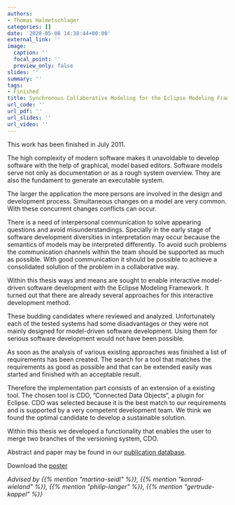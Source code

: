 ```yaml
---
authors:
- Thomas Halmetschlager
categories: []
date: '2020-05-08 14:38:44+00:00'
external_link: ''
image:
  caption: ''
  focal_point: ''
  preview_only: false
slides: ''
summary: ''
tags:
- Finished
title: Synchronous Collaborative Modeling for the Eclipse Modeling Framework
url_code: ''
url_pdf: ''
url_slides: ''
url_video: ''
---
```


This work has been finished in July 2011.

The high complexity of modern software makes it unavoidable to develop software with the help of graphical, model based editors. Software models serve not only as documentation or as a rough system overview. They are also the fundament to generate an executable system.

The larger the application the more persons are involved in the design and development process. Simultaneous changes on a model are very common. With these concurrent changes conflicts can occur.

There is a need of interpersonal communication to solve appearing questions and avoid misunderstandings. Specially in the early stage of software development diversities in interpretation may occur because the semantics of models may be interpreted differently. To avoid such problems the communication channels within the team should be supported as much as possible. With good communication it should be possible to achieve a consolidated solution of the problem in a collaborative way.

Within this thesis ways and means are sought to enable interactive model-driven software development with the Eclipse Modeling Framework. It turned out that there are already several approaches for this interactive development method.

These budding candidates where reviewed and analyzed. Unfortunately each of the tested systems had some disadvantages or they were not mainly designed for model-driven software development. Using them for serious software development would not have been possible.

As soon as the analysis of various existing approaches was finished a list of requirements has been created. The search for a tool that matches the requirements as good as possible and that can be extended easily was started and finished with an acceptable result.

Therefore the implementation part consists of an extension of a existing tool. The chosen tool is CDO, ”Connected Data Objects“, a plugin for Eclipse. CDO was selected because it is the best match to our requirements and is supported by a very competent development team. We think we found the optimal candidate to develop a sustainable solution.

Within this thesis we developed a functionality that enables the user to merge two branches of the versioning system, CDO.

Abstract and paper may be found in our <a class="external" href="http://publik.tuwien.ac.at/showentry.php?ID=199046&amp;lang=2">publication database</a>.

 Download the [poster](https://www.big.tuwien.ac.at/app/uploads/2016/10/Halemtschlager_poster.pdf)

*Advised by {{% mention "martina-seidl" %}}, {{% mention "konrad-wieland" %}}, {{% mention "philip-langer" %}}, {{% mention "gertrude-kappel" %}}*
